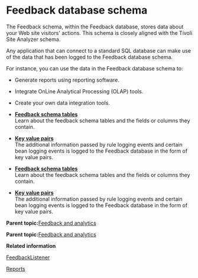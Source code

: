 # Feedback database schema

The Feedback schema, within the Feedback database, stores data about your Web site visitors' actions. This schema is closely aligned with the Tivoli Site Analyzer schema.

Any application that can connect to a standard SQL database can make use of the data that has been logged to the Feedback database schema.

For instance, you can use the data in the Feedback database schema to:

-   Generate reports using reporting software.
-   Integrate OnLine Analytical Processing \(OLAP\) tools.
-   Create your own data integration tools.

-   **[Feedback schema tables](../pzn/pzn_feedback_schema_tables.md)**  
Learn about the feedback schema tables and the fields or columns they contain.
-   **[Key value pairs](../pzn/pzn_key_value_pairs.md)**  
The additional information passed by rule logging events and certain bean logging events is logged to the Feedback database in the form of key value pairs.
-   **[Feedback schema tables](../pzn/pzn_feedback_schema_tables.md)**  
Learn about the feedback schema tables and the fields or columns they contain.
-   **[Key value pairs](../pzn/pzn_key_value_pairs.md)**  
The additional information passed by rule logging events and certain bean logging events is logged to the Feedback database in the form of key value pairs.

**Parent topic:**[Feedback and analytics](../pzn/pzn_feedbackanalytics.md)

**Parent topic:**[Feedback and analytics](../pzn/pzn_feedbackanalytics.md)

**Related information**  


[FeedbackListener](../pzn/pzn_feedbacklistener.md)

[Reports](../pzn/pzn_reports.md)

